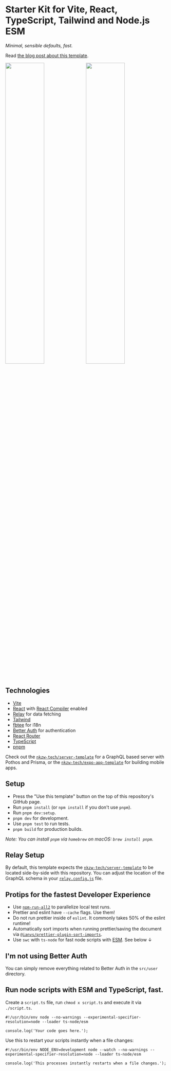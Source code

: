 # Starter Kit for Vite, React, TypeScript, Tailwind and Node.js ESM

_Minimal, sensible defaults, fast._

Read [the blog post about this template](https://cpojer.net/posts/fastest-frontend-tooling-in-2022).

<img src="https://github.com/user-attachments/assets/9a19ed15-1fcd-447e-bcd9-b1d9f7902555"  width="49%" />
<img src="https://github.com/user-attachments/assets/6ec7a315-5650-4d46-aedf-82b7c16f52ae"  width="49%" />

## Technologies

- [Vite](https://vitejs.dev/)
- [React](https://reactjs.org/) with [React Compiler](https://react.dev/learn/react-compiler) enabled
- [Relay](https://relay.dev/) for data fetching
- [Tailwind](https://tailwindcss.com/)
- [fbtee](https://github.com/nkzw-tech/fbtee) for i18n
- [Better Auth](https://www.better-auth.com/) for authentication
- [React Router](https://reactrouter.com/)
- [TypeScript](https://www.typescriptlang.org)
- [pnpm](https://pnpm.io/)

Check out the [`nkzw-tech/server-template`](https://github.com/nkzw-tech/server-template) for a GraphQL based server with Pothos and Prisma, or the [`nkzw-tech/expo-app-template`](https://github.com/nkzw-tech/expo-app-template) for building mobile apps.

## Setup

- Press the "Use this template" button on the top of this repository's GitHub page.
- Run `pnpm install` (or `npm install` if you don't use `pnpm`).
- Run `pnpm dev:setup`.
- `pnpm dev` for development.
- Use `pnpm test` to run tests.
- `pnpm build` for production builds.

_Note: You can install `pnpm` via `homebrew` on macOS: `brew install pnpm`._

## Relay Setup

By default, this template expects the [`nkzw-tech/server-template`](https://github.com/nkzw-tech/server-template) to be located side-by-side with this repository. You can adjust the location of the GraphQL schema in your [`relay.config.js`](https://github.com/nkzw-tech/web-app-template/blob/with-relay/relay.config.json#L4) file.

## Protips for the fastest Developer Experience

- Use [`npm-run-all2`](https://github.com/bcomnes/npm-run-all2) to parallelize local test runs.
- Prettier and eslint have `--cache` flags. Use them!
- Do not run prettier inside of `eslint`. It commonly takes 50% of the eslint runtime!
- Automatically sort imports when running prettier/saving the document via [`@ianvs/prettier-plugin-sort-imports`](https://github.com/ianvs/prettier-plugin-sort-imports).
- Use `swc` with `ts-node` for fast node scripts with [ESM](https://hacks.mozilla.org/2018/03/es-modules-a-cartoon-deep-dive/). See below ↓

## I'm not using Better Auth

You can simply remove everything related to Better Auth in the `src/user` directory.

## Run node scripts with ESM and TypeScript, fast.

Create a `script.ts` file, run `chmod x script.ts` and execute it via `./script.ts`.

```
#!/usr/bin/env node --no-warnings --experimental-specifier-resolution=node --loader ts-node/esm

console.log('Your code goes here.');
```

Use this to restart your scripts instantly when a file changes:

```
#!/usr/bin/env NODE_ENV=development node --watch --no-warnings --experimental-specifier-resolution=node --loader ts-node/esm

console.log('This processes instantly restarts when a file changes.');
```
